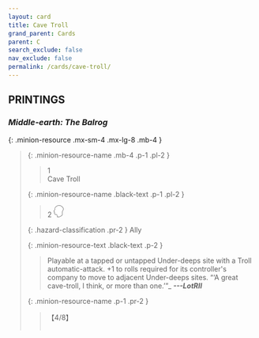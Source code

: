 ```yaml
---
layout: card
title: Cave Troll
grand_parent: Cards
parent: C
search_exclude: false
nav_exclude: false
permalink: /cards/cave-troll/
---
```


## PRINTINGS


### _Middle-earth: The Balrog_

{: .minion-resource .mx-sm-4 .mx-lg-8 .mb-4 }
> {: .minion-resource-name .mb-4 .p-1 .pl-2 }
> > <div class="hazard-mp">1</div>
> > <div class="card-name">Cave Troll</div>
>
> {: .minion-resource-name .black-text .p-1 .pl-2 }
> > 2 ![](/assets/images/mind.svg)
>
> {: .hazard-classification .pr-2 }
> Ally
>
> {: .minion-resource-text .black-text .p-2 }
> > Playable at a tapped or untapped Under-deeps site with a Troll automatic-attack. +1 to rolls required for its controller's company to move to adjacent Under-deeps sites.   “‘A great cave-troll, I think, or more than one.’”_ ***---&#65279;LotRII*** 
> 
> {: .minion-resource-name .p-1 .pr-2 }
> > <div class="card-shield">【4/8】</div>
> > <div class="card-corruption-white">&nbsp;</div>
